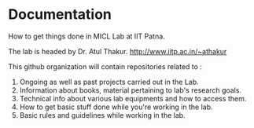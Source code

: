# Documentation
How to get things done in MICL Lab at IIT Patna.

The lab is headed by Dr. Atul Thakur. http://www.iitp.ac.in/~athakur

This github organization will contain repositories related to  :

1) Ongoing as well as past projects carried out in the Lab.
2) Information about books, material pertaining to lab's research goals.
3) Technical info about various lab equipments and how to access them.
4) How to get basic stuff done while you're working in the lab.
5) Basic rules and guidelines while working in the lab.
